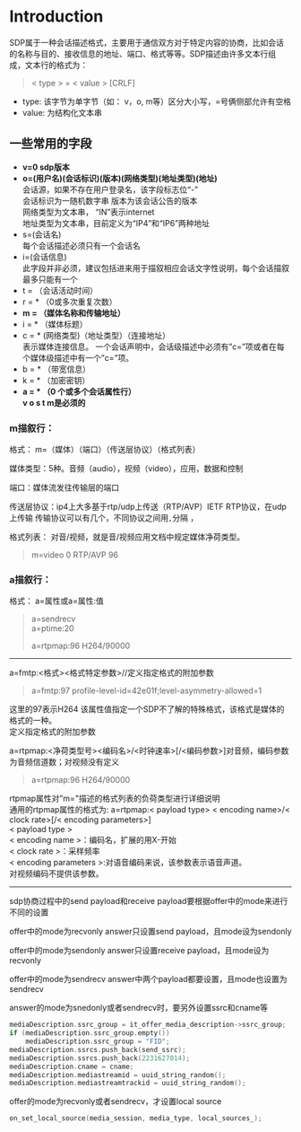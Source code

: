 # Introduction

SDP属于一种会话描述格式，主要用于通信双方对于特定内容的协商，比如会话的名称与目的、接收信息的地址、端口、格式等等。SDP描述由许多文本行组成，文本行的格式为：

>  &lt; type > = &lt; value > [CRLF]

-   type: 该字节为单字节（如： v，o, m等）区分大小写，=号俩侧部允许有空格
-   value: 为结构化文本串

## 一些常用的字段

-   **v=0 sdp版本**
-   **o=(用户名)(会话标识)(版本)(网络类型)(地址类型)(地址)**  
    会话源，如果不存在用户登录名，该字段标志位“-”  
    会话标识为一随机数字串 版本为该会话公告的版本  
    网络类型为文本串， “IN”表示internet  
    地址类型为文本串，目前定义为“IP4”和“IP6”两种地址  
-   s=(会话名)  
    每个会话描述必须只有一个会话名
-   i=(会话信息)  
    此字段并非必须，建议包括进来用于描叙相应会话文字性说明，每个会话描叙最多只能有一个
-   t = （会话活动时间）
-   r = \* （0或多次重复次数）
-   **m = （媒体名称和传输地址）**
-   i = \* （媒体标题）
-   c = \* (网络类型)（地址类型）（连接地址）  
    表示媒体连接信息。
     一个会话声明中，会话级描述中必须有”c=”项或者在每个媒体级描述中有一个”c=”项。
-   b = \* （带宽信息）
-   k = \* （加密密钥）
-   **a = \* （0 个或多个会话属性行）**  
    **v o s t m是必须的**

### m描叙行：

格式： m=（媒体）（端口）（传送层协议）（格式列表）

媒体类型：5种。音频（audio），视频（video），应用，数据和控制

端口：媒体流发往传输层的端口

传送层协议：ip4上大多基于rtp/udp上传送（RTP/AVP）IETF RTP协议，在udp上传输
传输协议可以有几个，不同协议之间用`,`分隔 ，

格式列表： 对音/视频，就是音/视频应用文档中规定媒体净荷类型。

> m=video 0 RTP/AVP 96

### a描叙行：

格式：	
a=属性或a=属性:值  

> a=sendrecv  
> a=ptime:20  
>
> a=rtpmap:96 H264/90000

* * *

a=fmtp:&lt;格式>&lt;格式特定参数>//定义指定格式的附加参数

> a=fmtp:97 profile-level-id=42e01f;level-asymmetry-allowed=1

这里的97表示H264
该属性值指定一个SDP不了解的特殊格式，该格式是媒体的格式的一种。  
定义指定格式的附加参数  

a=rtpmap:&lt;净荷类型号>&lt;编码名>/&lt;时钟速率>[/<编码参数>]对音频，编码参数为音频信道数；对视频没有定义

> a=rtpmap:96 H264/90000

rtpmap属性对"m="描述的格式列表的负荷类型进行详细说明  
通用的rtpmap属性的格式为:
a=rtpmap:&lt; payload type> &lt; encoding name>/&lt; clock rate>[/< encoding parameters>]  
&lt; payload type >  
&lt; encoding name >：编码名，扩展的用X-开始  
&lt; clock rate >：采样频率  
&lt; encoding parameters >:对语音编码来说，该参数表示语音声道。  
对视频编码不提供该参数。

-----
sdp协商过程中的send payload和receive payload要根据offer中的mode来进行不同的设置

offer中的mode为recvonly
answer只设置send payload，且mode设为sendonly

offer中的mode为sendonly
answer只设置receive payload，且mode设为recvonly

offer中的mode为sendrecv
answer中两个payload都要设置，且mode也设置为sendrecv

answer的mode为snedonly或者sendrecv时，要另外设置ssrc和cname等
```cpp
mediaDescription.ssrc_group = it_offer_media_description->ssrc_group;
if (mediaDescription.ssrc_group.empty())
    mediaDescription.ssrc_group = "FID";
mediaDescription.ssrcs.push_back(send_ssrc);
mediaDescription.ssrcs.push_back(2231627014);
mediaDescription.cname = cname;
mediaDescription.mediastreamid = uuid_string_random();
mediaDescription.mediastreamtrackid = uuid_string_random();
```

offer的mode为recvonly或者sendrecv，才设置local source
```c
on_set_local_source(media_session, media_type, local_sources_);
```
